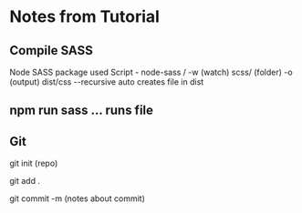 # Notes from Tutorial

## Compile SASS

Node SASS package used
Script - node-sass / -w (watch) scss/ (folder) -o (output) dist/css --recursive
auto creates file in dist

## npm run sass ... runs file

## Git

git init (repo)

git add .

git commit -m (notes about commit)
